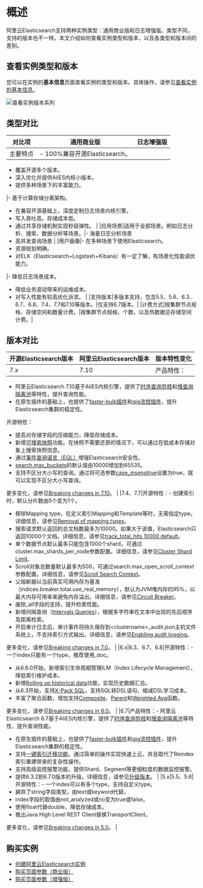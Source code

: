 # 概述

阿里云Elasticsearch支持两种实例类型：通用商业版和日志增强版。类型不同，支持的版本也不一样。本文介绍如何查看实例类型和版本，以及各类型和版本间的差别。

## 查看实例类型和版本

您可以在实例的**基本信息**页面查看实例的类型和版本。具体操作，请参见[查看实例的基本信息](/cn.zh-CN/Elasticsearch/实例管理/查看实例的基本信息.md)。

![查看实例版本系列](https://static-aliyun-doc.oss-accelerate.aliyuncs.com/assets/img/zh-CN/3280540161/p176053.png)

## 类型对比

|对比项|通用商业版|日志增强版|
|---|-----|-----|
|主要特点|-   100%兼容开源Elasticsearch。
-   覆盖开源多个版本。
-   深入优化并提供AliES内核小版本。
-   提供多种场景下的丰富能力。

|-   基于计算存储分离架构。
-   在兼容开源基础上，深度定制日志场景内核引擎。
-   写入吞吐高，存储成本低。
-   通过共享存储机制实现秒级弹性。 |
|应用场景|适用于全部场景。例如日志分析、搜索、数据分析等场景。|-   海量日志分析场景
-   高并发查询场景 |
|用户画像|-   在多种场景下使用Elasticsearch。
-   资源规划明确。
-   对ELK（Elasticsearch+Logstash+Kibana）有一定了解，有场景化性能调优能力。

|-   降低日志场景成本。
-   降低业务波动带来的运维成本。
-   对写入性能有较高优化诉求。 |
|支持版本|多版本支持，包含5.5、5.6、6.3、6.7、6.8、7.4、7.7和7.10等版本。|仅支持6.7版本。|
|计费方式|按集群节点规格、存储空间和数量计费。|按集群节点规格、个数，以及热数据总存储空间计费。|

## 版本对比

|开源Elasticsearch版本|阿里云Elasticsearch版本|版本特性变化|
|-----------------|------------------|------|
|7.x|7.10|产品特性：

-   阿里云Elasticsearch 7.10基于AliES内核引擎，提供了[时序查询剪枝](/cn.zh-CN/AliES内核/使用时序查询剪枝功能.md)和[慢查询隔离池](/cn.zh-CN/AliES内核/使用慢查询隔离池.md)等特性，提升查询性能。
-   在原生插件的基础上，也提供了[faster-bulk插件](/cn.zh-CN/Elasticsearch/插件配置/系统默认插件/使用bulk聚合插件（faster-bulk）.md)和[gig流控插件](/cn.zh-CN/Elasticsearch/插件配置/系统默认插件/使用gig流控插件.md)，提升Elasticsearch集群的稳定性。

开源特性：

-   提高对存储字段的压缩能力，降低存储成本。
-   新增[可搜索快照](https://www.elastic.co/guide/en/elasticsearch/reference/7.10/searchable-snapshots-api-mount-snapshot.html)功能。在快照不需要还原的情况下，可以通过在低成本存储对象上搜索快照信息。
-   通过[事件查询语言（EQL）](https://www.elastic.co/guide/en/elasticsearch/reference/7.10/eql.html)增强Elasticsearch安全性。
-   [search.max\_buckets](https://www.elastic.co/guide/en/elasticsearch/reference/7.10/search-settings.html#search-settings-max-buckets)的默认值由10000增加到65535。
-   支持不区分大小写的查询。通过将可选参数[case\_insensitive](https://www.elastic.co/guide/en/elasticsearch/reference/7.10/query-dsl-regexp-query.html)设置为true，就可以实现不区分大小写查询。

更多变化，请参见[Breaking changes in 7.10](https://www.elastic.co/guide/en/elasticsearch/reference/7.10/migrating-7.10.html#breaking-changes-7.10)。 |
|7.4、7.7|开源特性：-   创建索引时，默认分片数由5个变为1个。
-   移除Mapping type，在定义索引Mapping和Template等时，无需指定type。详细信息，请参见[Removal of mapping types](https://www.elastic.co/guide/en/elasticsearch/reference/7.4/removal-of-types.html#_what_are_mapping_types)。
-   搜索请求默认返回的总文档数最多为10000。如果大于该值，Elasticsearch只返回10000个文档。详细信息，请参见[track\_total\_hits 10000 default](https://www.elastic.co/guide/en/elasticsearch/reference/current/breaking-changes-7.0.html#track-total-hits-10000-default)。
-   单个数据节点默认最多只能包含1000个shard，可通过cluster.max\_shards\_per\_node参数配置。详细信息，请参见[Cluster Shard Limit](https://www.elastic.co/guide/en/elasticsearch/reference/7.4/misc-cluster.html#cluster-shard-limit)。
-   Scroll对象总数量默认最多为500，可通过search.max\_open\_scroll\_context参数配置。详细信息，请参见[Scroll Search Context](https://www.elastic.co/guide/en/elasticsearch/reference/7.4/search-request-body.html#scroll-search-context)。
-   父熔断器以当前真实可用内存为基准（indices.breaker.total.use\_real\_memory），默认为JVM堆内存的95%，以最大内存可用率来避免内存溢出。详细信息，请参见[Circuit Breaker](https://www.elastic.co/guide/en/elasticsearch/reference/7.4/circuit-breaker.html#parent-circuit-breaker)。
-   废除\_all字段的支持，提升检索性能。
-   新增间隔查询（[Intervals Queries](https://www.elastic.co/guide/en/elasticsearch/reference/7.4/query-dsl-intervals-query.html)），根据多字符串在文本中出现的先后顺序及距离检索。
-   开启审计日志后，审计事件将持久保存到<clustername\>\_audit.json主机文件系统上，不支持索引方式输出。详细信息，请参见[Enabling audit logging](https://www.elastic.co/guide/en/elasticsearch/reference/7.4/enable-audit-logging.html)。

更多变化，请参见[Breaking changes in 7.0](https://www.elastic.co/guide/en/elasticsearch/reference/7.4/breaking-changes-7.0.html#breaking_70_indices_changes)。 |
|6.x|6.3、6.7、6.8|开源特性：-   一个index只能有一个type，推荐使用\_doc。
-   从6.6.0开始，新增索引生命周期管理ILM（Index Lifecycle Management），降低索引维护成本。
-   新增[Rolling up historical data](https://www.elastic.co/guide/en/elasticsearch/reference/6.3/rollup-overview.html)功能，实现历史数据汇总。
-   从6.3开始，支持[X-Pack SQL](https://www.elastic.co/guide/en/elasticsearch/reference/6.8/sql-overview.html)，支持SQL转DSL语句，缩减DSL学习成本。
-   丰富了聚合函数，增加支持[Composite](https://www.elastic.co/guide/en/elasticsearch/reference/6.8/search-aggregations-bucket-composite-aggregation.html)、[Parent](https://www.elastic.co/guide/en/elasticsearch/reference/6.8/search-aggregations-bucket-parent-aggregation.html)和[Weighted Avg](https://www.elastic.co/guide/en/elasticsearch/reference/6.8/search-aggregations-metrics-weight-avg-aggregation.html)函数。

更多变化，请参见[Breaking changes in 6.0](https://www.elastic.co/guide/en/elasticsearch/reference/6.8/breaking-changes-6.0.html)。 |
|6.7|产品特性：-   阿里云Elasticsearch 6.7基于AliES内核引擎，提供了[时序查询剪枝](/cn.zh-CN/AliES内核/使用时序查询剪枝功能.md)和[慢查询隔离池](/cn.zh-CN/AliES内核/使用慢查询隔离池.md)等特性，提升查询性能。
-   在原生插件的基础上，也提供了[faster-bulk插件](/cn.zh-CN/Elasticsearch/插件配置/系统默认插件/使用bulk聚合插件（faster-bulk）.md)和[gig流控插件](/cn.zh-CN/Elasticsearch/插件配置/系统默认插件/使用gig流控插件.md)，提升Elasticsearch集群的稳定性。
-   支持[一键索引迁移功能](/cn.zh-CN/Elasticsearch/数据迁移/一键迁移索引数据.md)。通过简单的操作实现快速上云，并且取代了Reindex索引重建带来的复杂性操作。
-   支持高级监控报警功能，提供Shard、Segment等更细粒度的数据监控报警。
-   提供6.3.2到6.7.0版本的升级。详细信息，请参见[升级版本](/cn.zh-CN/Elasticsearch/版本升级/升级版本.md)。 |
|5.x|5.5、5.6|开源特性：-   一个index可以有多个type，支持自定义type。
-   摒弃了string字段类型，由text或keyword代替。
-   index字段的取值由not\_analyzed或no变为true或false。
-   使用float代替double，降低存储成本。
-   推出Java High Level REST Client替换TransportClient。

更多变化，请参见[Breaking changes in 5.0](https://www.elastic.co/guide/en/elasticsearch/reference/5.6/breaking-changes-5.0.html)。 |

## 购买实例

-   [创建阿里云Elasticsearch实例](/cn.zh-CN/Elasticsearch/实例管理/创建阿里云Elasticsearch实例.md)
-   [购买页面参数（商业版）](/cn.zh-CN/Elasticsearch/快速购买/购买页面参数（商业版）.md)
-   [购买页面参数（增强版）](/cn.zh-CN/Elasticsearch/快速购买/购买页面参数（增强版）.md)

